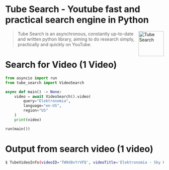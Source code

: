# Tube Search - Youtube fast and practical search engine in Python

<img height="80" align="right" alt="Tube Search" src="https://i.ibb.co/wNbhxXtf/20250512-123905-0000.png"/>

> Tube Search is an asynchronous, constantly up-to-date and written python library, aiming to do research simply, practically and quickly on YouTube.

# Search for Video (1 Video)

```python
from asyncio import run
from tube_search import VideoSearch

async def main() -> None:
    video = await VideoSearch().video(
        query="Elektronomia",
        language="en-US",
        region="US"
    )
    print(video)

run(main())
```

# Output from search video (1 video)
```sh
$ TubeVideoInfo(videoID='TW9d8vYrVFQ', videoTitle='Elektronomia - Sky High | Progressive House | NCS - Copyright Free Music', videoDuration='3:58', publishedTime='8 years ago', videoViewCount=TubeViewsInfo(view_count='264,461,922 views', view_abbr_count='264M views'), thumbnails=[TubeThumbnailsInfo(url='https://i.ytimg.com/vi/TW9d8vYrVFQ/hqdefault.jpg?sqp=-oaymwEcCOADEI4CSFXyq4qpAw4IARUAAIhCGAFwAcABBg==&rs=AOn4CLDzHv6boRaBnEoZWSNFdZRGVdUmJw', width=480, height=270)], descriptionSnippet='#nocopyrightsounds #copyrightfree #music #song #edm #dancemusic #royaltyfreemusic #copyrightfreemusic #nocopyrightmusic\xa0...', channel=TubeChannelInfo(title='NoCopyrightSounds', id='UC_aEa8K-EOJ3D6gOs7HcyNg', thumbnails=[TubeThumbnailsInfo(url='https://yt3.ggpht.com/opGwWu2ScRBy-OA81LIzKwSatxlVKjjNyAdt4fWh4LoLzldx05Sdf3OGQz0Fz78ziZ9RLP4=s68-c-k-c0x00ffffff-no-rj', width=68, height=68)], url='https://www.youtube.com/channel/UC_aEa8K-EOJ3D6gOs7HcyNg'), accessibility=TubeAccessibilityInfo(title='Elektronomia - Sky High | Progressive House | NCS - Copyright Free Music 3 minutes, 58 seconds', duration='3 minutes, 58 seconds'), url='https://www.youtube.com/watch?v=TW9d8vYrVFQ', shelfTitle=None)